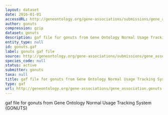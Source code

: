 ```yaml
---
layout: dataset
date: 2016-01-01
accessURL: http://geneontology.org/gene-associations/submissions/gene_association.gonuts.gz
author: gonuts
compression: gzip
dataset: gonuts
description: gaf file for gonuts from Gene Ontology Normal Usage Tracking System (GONUTS)
entity_type: null
id: gonuts.gaf
label: gonuts gaf file
source: http://geneontology.org/gene-associations/submissions/gene_association.gonuts.gz
species_code: null
status: active
submitter: gonuts
taxa: null
title: gaf file for gonuts from Gene Ontology Normal Usage Tracking System (GONUTS)
type: gaf
url: http://geneontology.org/gene-associations/gene_association.gonuts.gz
---
```


gaf file for gonuts from Gene Ontology Normal Usage Tracking System (GONUTS)